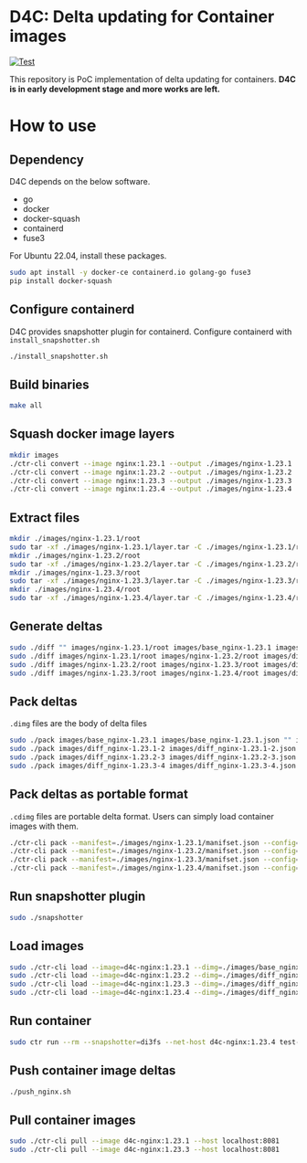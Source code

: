 # D4C: Delta updating for Container images

[![Test](https://github.com/naoki9911/d4c/actions/workflows/test.yaml/badge.svg)](https://github.com/naoki9911/d4c/actions/workflows/test.yaml)

This repository is PoC implementation of delta updating for containers.
**D4C is in early development stage and more works are left.**

# How to use
## Dependency
D4C depends on the below software.

- go
- docker
- docker-squash
- containerd
- fuse3

For Ubuntu 22.04, install these packages.
```sh
sudo apt install -y docker-ce containerd.io golang-go fuse3
pip install docker-squash
```

## Configure containerd
D4C provides snapshotter plugin for containerd.
Configure containerd with `install_snapshotter.sh`
```sh
./install_snapshotter.sh
```

## Build binaries
```sh
make all
```

## Squash docker image layers
```sh
mkdir images
./ctr-cli convert --image nginx:1.23.1 --output ./images/nginx-1.23.1
./ctr-cli convert --image nginx:1.23.2 --output ./images/nginx-1.23.2
./ctr-cli convert --image nginx:1.23.3 --output ./images/nginx-1.23.3
./ctr-cli convert --image nginx:1.23.4 --output ./images/nginx-1.23.4
```

## Extract files
```sh
mkdir ./images/nginx-1.23.1/root
sudo tar -xf ./images/nginx-1.23.1/layer.tar -C ./images/nginx-1.23.1/root
mkdir ./images/nginx-1.23.2/root
sudo tar -xf ./images/nginx-1.23.2/layer.tar -C ./images/nginx-1.23.2/root
mkdir ./images/nginx-1.23.3/root
sudo tar -xf ./images/nginx-1.23.3/layer.tar -C ./images/nginx-1.23.3/root
mkdir ./images/nginx-1.23.4/root
sudo tar -xf ./images/nginx-1.23.4/layer.tar -C ./images/nginx-1.23.4/root
```

## Generate deltas
```sh
sudo ./diff "" images/nginx-1.23.1/root images/base_nginx-1.23.1 images/base_nginx-1.23.1.json binary-diff
sudo ./diff images/nginx-1.23.1/root images/nginx-1.23.2/root images/diff_nginx-1.23.1-2 images/diff_nginx-1.23.1-2.json binary-diff
sudo ./diff images/nginx-1.23.2/root images/nginx-1.23.3/root images/diff_nginx-1.23.2-3 images/diff_nginx-1.23.2-3.json binary-diff
sudo ./diff images/nginx-1.23.3/root images/nginx-1.23.4/root images/diff_nginx-1.23.3-4 images/diff_nginx-1.23.3-4.json binary-diff
```

## Pack deltas
`.dimg` files are the body of delta files
```sh
sudo ./pack images/base_nginx-1.23.1 images/base_nginx-1.23.1.json "" images/base_nginx-1.23.1.dimg
sudo ./pack images/diff_nginx-1.23.1-2 images/diff_nginx-1.23.1-2.json images/base_nginx-1.23.1.dimg images/diff_nginx-1.23.1-2.dimg
sudo ./pack images/diff_nginx-1.23.2-3 images/diff_nginx-1.23.2-3.json images/diff_nginx-1.23.1-2.dimg images/diff_nginx-1.23.2-3.dimg
sudo ./pack images/diff_nginx-1.23.3-4 images/diff_nginx-1.23.3-4.json images/diff_nginx-1.23.2-3.dimg images/diff_nginx-1.23.3-4.dimg
```

## Pack deltas as portable format
`.cdimg` files are portable delta format.
Users can simply load container images with them.
```sh
./ctr-cli pack --manifest=./images/nginx-1.23.1/manifset.json --config=./images/nginx-1.23.1/config.json --dimg=./images/base_nginx-1.23.1.dimg --out=./images/base_nginx-1.23.1.cdimg
./ctr-cli pack --manifest=./images/nginx-1.23.2/manifset.json --config=./images/nginx-1.23.2/config.json --dimg=./images/diff_nginx-1.23.1-2.dimg --out=./images/diff_nginx-1.23.1-2.cdimg
./ctr-cli pack --manifest=./images/nginx-1.23.3/manifset.json --config=./images/nginx-1.23.3/config.json --dimg=./images/diff_nginx-1.23.2-3.dimg --out=./images/diff_nginx-1.23.2-3.cdimg
./ctr-cli pack --manifest=./images/nginx-1.23.4/manifset.json --config=./images/nginx-1.23.4/config.json --dimg=./images/diff_nginx-1.23.3-4.dimg --out=./images/diff_nginx-1.23.3-4.cdimg
```

## Run snapshotter plugin
```sh
sudo ./snapshotter
```

## Load images
```sh
sudo ./ctr-cli load --image=d4c-nginx:1.23.1 --dimg=./images/base_nginx-1.23.1.cdimg
sudo ./ctr-cli load --image=d4c-nginx:1.23.2 --dimg=./images/diff_nginx-1.23.1-2.cdimg
sudo ./ctr-cli load --image=d4c-nginx:1.23.3 --dimg=./images/diff_nginx-1.23.2-3.cdimg
sudo ./ctr-cli load --image=d4c-nginx:1.23.4 --dimg=./images/diff_nginx-1.23.3-4.cdimg
```

## Run container
```sh
sudo ctr run --rm --snapshotter=di3fs --net-host d4c-nginx:1.23.4 test-nginx-1.23.4
```


## Push container image deltas
```sh
./push_nginx.sh
```

## Pull container images
```sh
sudo ./ctr-cli pull --image d4c-nginx:1.23.1 --host localhost:8081
sudo ./ctr-cli pull --image d4c-nginx:1.23.3 --host localhost:8081
```
